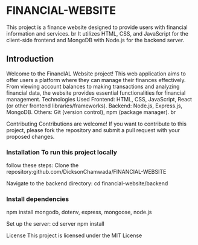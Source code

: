 
 <h1>FINANCIAL-WEBSITE </h1>

This project is a finance website designed to provide users with financial information and services. br
It utilizes HTML, CSS, and JavaScript for the client-side frontend and MongoDB with Node.js for the backend server.

<h2>Introduction</h2>
Welcome to the FinancIAL Website project! This web application aims to offer users a platform where they can manage their finances effectively.
From viewing account balances to making transactions and analyzing financial data, the website provides essential functionalities for financial management.
Technologies Used Frontend: HTML, CSS, JavaScript, React (or other frontend libraries/frameworks). Backend: Node.js, Express.js, MongoDB. Others: Git (version control), npm (package manager). br

Contributing Contributions are welcome! If you want to contribute to this project, please fork the repository and submit a pull request with your proposed changes.

<h3>Installation To run this project locally</h3>
follow these steps: Clone the repository:github.com/DicksonChamwada/FINANCIAL-WEBSITE

Navigate to the backend directory: cd financial-website/backend

<h3>Install dependencies</h3>
npm install mongodb, dotenv, express, mongoose, node.js

Set up the server: cd server npm install

License This project is licensed under the MIT License 
